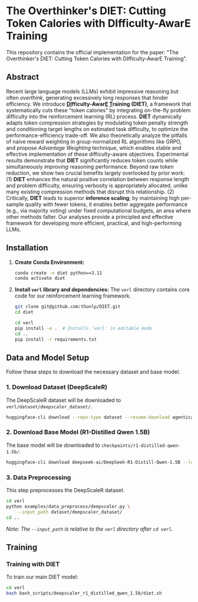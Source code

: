 # The Overthinker's DIET: Cutting Token Calories with DIfficulty-AwarE Training

This repository contains the official implementation for the paper: "The Overthinker's DIET: Cutting Token Calories with DIfficulty-AwarE Training".

## Abstract
Recent large language models (LLMs) exhibit impressive reasoning but often _overthink_, generating excessively long responses that hinder efficiency. We introduce **<ins>DI</ins>fficulty-Awar<ins>E</ins> <ins>T</ins>raining (DIET)**, a framework that systematically cuts these "token calories" by integrating on-the-fly problem difficulty into the reinforcement learning (RL) process. **DIET** dynamically adapts token compression strategies by modulating token penalty strength and conditioning target lengths on estimated task difficulty, to optimize the performance-efficiency trade-off. We also theoretically analyze the pitfalls of naive reward weighting in group-normalized RL algorithms like GRPO, and propose _Advantage Weighting_ technique, which enables stable and effective implementation of these difficulty-aware objectives.
Experimental results demonstrate that **DIET** significantly reduces token counts while simultaneously _improving_ reasoning performance. Beyond raw token reduction, we show two crucial benefits largely overlooked by prior work: (1) **DIET** enhances the natural positive correlation between response length and problem difficulty, ensuring verbosity is appropriately allocated, unlike many existing compression methods that disrupt this relationship. (2) Critically, **DIET** leads to superior **inference scaling**; by maintaining high per-sample quality with fewer tokens, it enables better aggregate performance (e.g., via majority voting) under fixed computational budgets, an area where other methods falter. Our analyses provide a principled and effective framework for developing more efficient, practical, and high-performing LLMs.

## Installation

1.  **Create Conda Environment:**
    ```bash
    conda create -n diet python==3.11
    conda activate diet
    ```

2.  **Install `verl` library and dependencies:**
    The `verl` directory contains core code for our reinforcement learning framework.
    ```bash
    git clone git@github.com:thunlp/DIET.git
    cd diet

    cd verl
    pip install -e .  # Installs 'verl' in editable mode
    cd ..
    pip install -r requirements.txt
    ```

## Data and Model Setup

Follow these steps to download the necessary dataset and base model.

### 1. Download Dataset (DeepScaleR)
The DeepScaleR dataset will be downloaded to `verl/dataset/deepscaler_dataset/`.
```bash
huggingface-cli download --repo-type dataset --resume-download agentica-org/DeepScaleR-Preview-Dataset --local-dir verl/dataset/deepscaler_dataset --local-dir-use-symlinks False
```
### 2. Download Base Model (R1-Distilled Qwen 1.5B)
The base model will be downloaded to `checkpoints/r1-distilled-qwen-1.5b/`.
```bash
huggingface-cli download deepseek-ai/DeepSeek-R1-Distill-Qwen-1.5B --local-dir checkpoints/r1-distilled-qwen-1.5b --local-dir-use-symlinks False
```
### 3. Data Preprocessing
This step preprocesses the DeepScaleR dataset.
```bash
cd verl
python examples/data_preprocess/deepscaler.py \
    --input_path dataset/deepscaler_dataset/ 
cd ..
```
*Note: The `--input_path` is relative to the `verl` directory after `cd verl`.*

## Training

### Training with DIET
To train our main DIET model:
```bash
cd verl
bash bash_scripts/deepscaler_r1_distilled_qwen_1.5b/diet.sh
```

